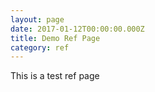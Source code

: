 ```yaml
---
layout: page
date: 2017-01-12T00:00:00.000Z
title: Demo Ref Page
category: ref
---
```


This is a test ref page

